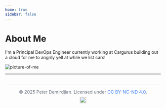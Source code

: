 ```yaml
---
home: true
sidebar: false
---
```


# About Me

I'm a Principal DevOps Engineer currently working at Cargurus building out a cloud for me to angrily yell at while we list cars!

![picture-of-me](/images/home.png)

---

<div style="text-align: center; margin-top: 2rem; padding: 1rem 0; border-top: 1px solid #e2e8f0; font-size: 0.9rem; color: #6b7280;">
  <div style="margin-bottom: 0.5rem;">
    © 2025 Peter Demirdjian. Licensed under 
    <a href="/license.html" style="color: #3b82f6; text-decoration: none;">CC BY-NC-ND 4.0</a>.
  </div>
  <div>
    <a rel="license noopener" href="https://creativecommons.org/licenses/by-nc-nd/4.0/" target="_blank">
      <img alt="Creative Commons License" style="border-width:0; height: 20px;" 
           src="https://i.creativecommons.org/l/by-nc-nd/4.0/88x31.png" />
    </a>
  </div>
</div>
